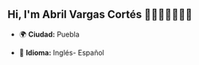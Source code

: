 ## Hi, I'm Abril Vargas Cortés 🙋🏻‍♀️🙋🏻‍♀️💕

- 🌍 **Ciudad:** Puebla
  
- 👅 **Idioma:** Inglés- Español
